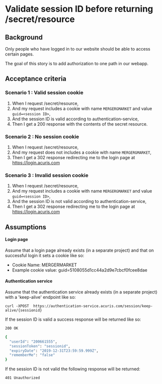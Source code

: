 # Validate session ID before returning /secret/resource 

## Background

Only people who have logged in to our website should be able to access certain pages.

The goal of this story is to add authorization to one path in our webapp.

## Acceptance criteria

### Scenario 1 : Valid session cookie

1. When I request /secret/resource,
2. And my request includes a cookie with name `MERGERGMARKET` and value `guid=<session ID>`,
3. And the session ID is valid according to authentication-service,
4. Then I get a 200 response with the contents of the secret resource.

### Scenario 2 : No session cookie

1. When I request /secret/resource,
2. And my request does not includes a cookie with name `MERGERGMARKET`,
3. Then I get a 302 response redirecting me to the login page at https://login.acuris.com

### Scenario 3 : Invalid session cookie

1. When I request /secret/resource,
2. And my request includes a cookie with name `MERGERGMARKET` and value `guid=<session ID>`,
3. And the session ID is not valid according to authentication-service,
4. Then I get a 302 response redirecting me to the login page at https://login.acuris.com

## Assumptions

#### Login page

Assume that a login page already exists (in a separate project) and that on successful login it sets a cookie like so:

- Cookie Name: MERGERMARKET
- Example cookie value: guid=5108055d1cc44a2d9e7cbcf0fcee8dae

#### Authentication service

Assume that the authentication service already exists (in a separate project) with a 'keep-alive' endpoint like so: 

```
curl -XPOST  https://authentication-service.acuris.com/session/keep-alive/{sessionid}
```

If the session ID is valid a success response will be returned like so:

```bash
200 OK

{ 
  "userId": "200661555",
  "sessionToken": "sessionid",
  "expiryDate": "2019-12-31T23:59:59.999Z",
  "rememberMe": "false"
}
```

If the session ID is not valid the following response will be returned:

```bash
401 Unauthorized
```
